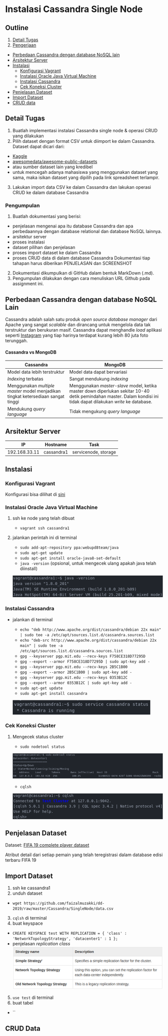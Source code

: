 # Instalasi Cassandra Single Node

## Outline
1. [Detail Tugas](#detail-tugas)
2. [Pengerjaan](#pengerjaan)
  - [Perbedaan Cassandra dengan database NoSQL lain](#perbedaan-cassandra-dengan-database-nosql-lain)
  - [Arsitektur Server](#arsitektur-server)
  - [Instalasi](#instalasi)
      - [Konfigurasi Vagrant](#konfigurasi-vagrant)
      - [Instalasi Oracle Java Virtual Machine](#instalasi-oracle-java-virtual-machine)
      - [Instalasi Cassandra](#instalasi-cassandra)
      - [Cek Koneksi Cluster](#cek-koneksi-cluster)
  - [Penjelasan Dataset](#penjelasan-dataset)
  - [Import Dataset](#import-dataset)
  - [CRUD data](#crud-data)

## Detail Tugas
1. Buatlah implementasi instalasi Cassandra single node & operasi CRUD yang dilakukan
2. Pilih dataset dengan format CSV untuk diimport ke dalam Cassandra. Dataset dapat dicari dari:
  - [Kaggle](kaggle.com)
  - [awesomedata/awesome-public-datasets](https://github.com/awesomedata/awesome-public-datasets)
  - atau sumber dataset lain yang kredibel
  - untuk mencegah adanya mahasiswa yang menggunakan dataset yang sama, maka isikan dataset yang dipilih pada link spreadsheet terlampir.
3. Lakukan import data CSV ke dalam Cassandra dan lakukan operasi CRUD ke dalam database Cassandra

### Pengumpulan
1. Buatlah dokumentasi yang berisi:
  - penjelasan mengenai apa itu database Cassandra dan apa perbedaannya dengan database relational dan database NoSQL lainnya.
  - arsitektur server
  - proses instalasi
  - dataset pilihan dan penjelasan
  - proses import dataset ke dalam Cassandra
  - proses CRUD data di dalam database Cassandra
  Dokumentasi tiap tahapan harus diberikan PENJELASAN dan SCREENSHOT
2. Dokumentasi dikumpulkan di GitHub dalam bentuk MarkDown (.md).
3. Pengumpulan dilakukan dengan cara menuliskan URL Github pada assignment ini.

## Perbedaan Cassandra dengan database NoSQL Lain
Cassandra adalah salah satu produk *open source database manager* dari Apache yang sangat *scalable* dan dirancang untuk mengelola data tak terstruktur dan berukuran masif. Cassandra dapat menghandle *load* aplikasi seperti [Instagram](instagram.com) yang tiap harinya terdapat kurang lebih 80 juta foto terunggah.

#### Cassandra vs MongoDB
Cassandra|MongoDB
---|---
Model data lebih terstruktur | Model data dapat bervariasi
*Indexing* terbatas | Sangat mendukung *indexing*
Menggunakan *multiple master* model menjadikan tingkat ketersediaan sangat tinggi|Menggunakan *master-slave* model, ketika master down diperlukan sekitar 10-40 detik pemindahan master. Dalam kondisi ini tidak dapat dilakukan *write* ke database.
Mendukung *query language* | Tidak mengukung *query language*

## Arsitektur Server
IP|Hostname|Task
--|--------|----
192.168.33.11|cassandra1|servicenode, storage

## Instalasi
### Konfigurasi Vagrant
Konfigurasi bisa dilihat di [sini](../Vagrantfile)

### Instalasi Oracle Java Virtual Machine
1. ssh ke node yang telah dibuat
    - `vagrant ssh cassandra1`
2. jalankan perintah ini di terminal
    - `sudo add-apt-repository ppa:webupd8team/java`
    - `sudo apt-get update`
    - `sudo apt-get install oracle-java8-set-default`
    - `java -version` (opsional, untuk mengecek ulang apakah java telah diinstall)

    ![java](ss/java.png)

### Instalasi Cassandra
- jalankan di terminal
    - `echo "deb http://www.apache.org/dist/cassandra/debian 22x main" | sudo tee -a /etc/apt/sources.list.d/cassandra.sources.list`
    - `echo "deb-src http://www.apache.org/dist/cassandra/debian 22x main" | sudo tee -a /etc/apt/sources.list.d/cassandra.sources.list`
    - `gpg --keyserver pgp.mit.edu --recv-keys F758CE318D77295D`
    - `gpg --export --armor F758CE318D77295D | sudo apt-key add -`
    - `gpg --keyserver pgp.mit.edu --recv-keys 2B5C1B00`
    - `gpg --export --armor 2B5C1B00 | sudo apt-key add -`
    - `gpg --keyserver pgp.mit.edu --recv-keys 0353B12C`
    - `gpg --export --armor 0353B12C | sudo apt-key add -`
    - `sudo apt-get update`
    - `sudo apt-get install cassandra`

    ![cassandra](ss/cassandra.png)

### Cek Koneksi Cluster
1. Mengecek status cluster
    - `sudo nodetool status`

    ![nodetool_status](ss/nodetool_status.png)

    - `cqlsh`

    ![cqlsh](ss/cqlsh.png)

## Penjelasan Dataset
Dataset: [FIFA 19 complete player dataset](https://www.kaggle.com/karangadiya/fifa19)

Atribut detail dari setiap pemain yang telah teregistrasi dalam database edisi terbaru FIFA 19

## Import Dataset
1. ssh ke cassandra1
2. unduh dataset
  - `wget https://github.com/faizalmuzakki/dd-2019/raw/master/Cassandra/SingleNode/data.csv`
3. `cqlsh` di terminal
4. buat keyspace
  - `CREATE KEYSPACE test
    WITH REPLICATION = {
      'class' : 'NetworkTopologyStrategy', 'datacenter1' : 1
    };`
  - penjelasan *replication class*
  ![strategy](ss/strategy.png)
5. `use test` di terminal
6. buat tabel
  - ``


## CRUD Data
